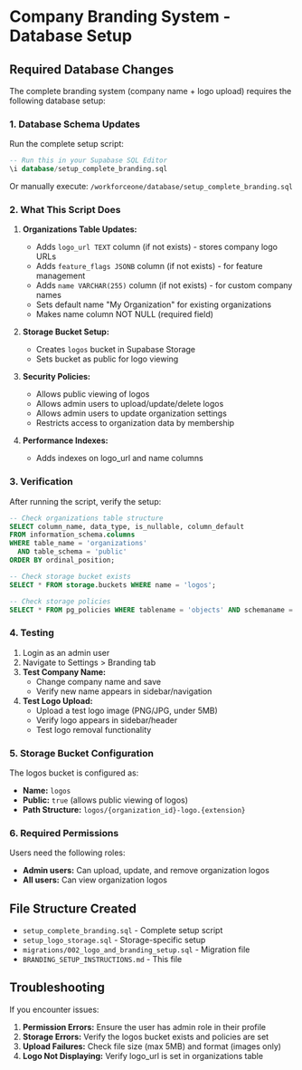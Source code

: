 # Company Branding System - Database Setup

## Required Database Changes

The complete branding system (company name + logo upload) requires the following database setup:

### 1. Database Schema Updates

Run the complete setup script:
```sql
-- Run this in your Supabase SQL Editor
\i database/setup_complete_branding.sql
```

Or manually execute: `/workforceone/database/setup_complete_branding.sql`

### 2. What This Script Does

1. **Organizations Table Updates:**
   - Adds `logo_url TEXT` column (if not exists) - stores company logo URLs
   - Adds `feature_flags JSONB` column (if not exists) - for feature management
   - Adds `name VARCHAR(255)` column (if not exists) - for custom company names
   - Sets default name "My Organization" for existing organizations
   - Makes name column NOT NULL (required field)

2. **Storage Bucket Setup:**
   - Creates `logos` bucket in Supabase Storage
   - Sets bucket as public for logo viewing

3. **Security Policies:**
   - Allows public viewing of logos
   - Allows admin users to upload/update/delete logos
   - Allows admin users to update organization settings
   - Restricts access to organization data by membership

4. **Performance Indexes:**
   - Adds indexes on logo_url and name columns

### 3. Verification

After running the script, verify the setup:

```sql
-- Check organizations table structure
SELECT column_name, data_type, is_nullable, column_default
FROM information_schema.columns 
WHERE table_name = 'organizations' 
  AND table_schema = 'public'
ORDER BY ordinal_position;

-- Check storage bucket exists
SELECT * FROM storage.buckets WHERE name = 'logos';

-- Check storage policies
SELECT * FROM pg_policies WHERE tablename = 'objects' AND schemaname = 'storage';
```

### 4. Testing

1. Login as an admin user
2. Navigate to Settings > Branding tab
3. **Test Company Name:**
   - Change company name and save
   - Verify new name appears in sidebar/navigation
4. **Test Logo Upload:**
   - Upload a test logo image (PNG/JPG, under 5MB)
   - Verify logo appears in sidebar/header
   - Test logo removal functionality

### 5. Storage Bucket Configuration

The logos bucket is configured as:
- **Name:** `logos`
- **Public:** `true` (allows public viewing of logos)
- **Path Structure:** `logos/{organization_id}-logo.{extension}`

### 6. Required Permissions

Users need the following roles:
- **Admin users:** Can upload, update, and remove organization logos
- **All users:** Can view organization logos

## File Structure Created

- `setup_complete_branding.sql` - Complete setup script
- `setup_logo_storage.sql` - Storage-specific setup
- `migrations/002_logo_and_branding_setup.sql` - Migration file
- `BRANDING_SETUP_INSTRUCTIONS.md` - This file

## Troubleshooting

If you encounter issues:

1. **Permission Errors:** Ensure the user has admin role in their profile
2. **Storage Errors:** Verify the logos bucket exists and policies are set
3. **Upload Failures:** Check file size (max 5MB) and format (images only)
4. **Logo Not Displaying:** Verify logo_url is set in organizations table
